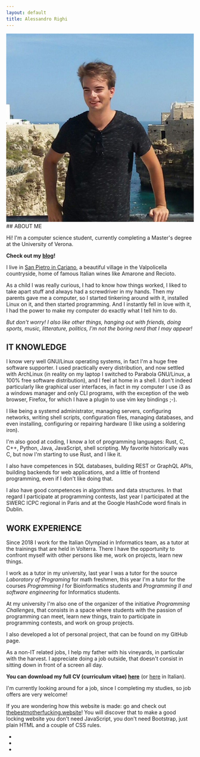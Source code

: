 ```yaml
---
layout: default
title: Alessandro Righi
---
```


<img id="profile" src="assets/img/profile.jpeg" alt="my profile picture">
## ABOUT ME

Hi! I'm a computer science student, currently completing a Master's degree at 
the University of Verona.

**Check out my [blog](/blog)!**

I live in [San Pietro in Cariano](https://www.openstreetmap.org/search?query=san%20pietro%20in%20cariano#map=16/45.5198/10.8886), 
a beautiful village in the Valpolicella
countryside, home of famous Italian wines like Amarone and Recioto.

As a child I was really curious, I had to know how things worked, I liked to
take apart stuff and always had a screwdriver in my hands. Then my parents gave
me a computer, so I started tinkering around with it, installed Linux on it, 
and then started programming. And I instantly fell in love with it, I had the
power to make my computer do exactly what I tell him to do. 

*But don't worry! I also like other things, hanging out with friends, doing 
sports, music, litterature, politics, I'm not the boring nerd that I may appear!*

## IT KNOWLEDGE

I know very well GNU/Linux operating systems, in fact I'm a huge free software 
supporter. I used practically every distribution, and now settled with ArchLinux
(in reality on my laptop I switched to Parabola GNU/Linux, a 100% free software 
distribution), and I feel at home in a shell. I don't indeed particularly like 
graphical user interfaces, in fact in my computer I use i3 as a windows manager and
only CLI programs, with the exception of the web browser, Firefox, for which I have 
a plugin to use vim key bindings ;-).

I like being a systemd administrator, managing servers, configuring networks, 
writing shell scripts, configuration files, managing databases, and even installing,
configuring or repairing hardware (I like using a soldering iron).

I'm also good at coding, I know a lot of programming languages: Rust, C, C++, Python,
Java, JavaScript, shell scripting. My favorite historically was C, but now I'm 
starting to use Rust, and I like it.

I also have competences in SQL databases, building REST or GraphQL APIs, building 
backends for web applications, and a little of frontend programming, even if I don't
like doing that. 

I also have good competences in algorithms and data structures. In that regard 
I participate at programming contests, last year I participated at the SWERC ICPC 
regional in Paris and at the Google HashCode word finals in Dublin.

## WORK EXPERIENCE

Since 2018 I work for the Italian Olympiad in Informatics team, as a tutor at the 
trainings that are held in Volterra. There I have the opportunity to confront myself
with other persons like me, work on projects, learn new things. 

I work as a tutor in my university, last year I was a tutor for the source 
*Laboratory of Programing* for math freshmen, this year I'm a tutor for the
courses *Programming I* for Bioinformatics students and *Programming II 
and software engineering* for Informatics students.  

At my university I'm also one of the organizer of the initiative *Programming 
Challenges*, that consists in a space where students with the passion of 
programming can meet, learn new things, train to participate in programming 
contests, and work on group projects.

I also developed a lot of personal project, that can be found on my GitHub page. 

As a non-IT related jobs, I help my father with his vineyards, in particular 
with the harvest. I appreciate doing a job outside, that doesn't consist in sitting 
down in front of a screen all day. 

**You can download my full CV (curriculum vitae) [here](https://alerighi.github.io/cv/cv.en.pdf)**
(or [here](https://alerighi.github.io/cv/cv.it.pdf) in Italian).

I'm currently looking around for a job, since I completing my studies, so job offers are very welcome! 

If you are wondering how this website is made: go and check out 
[thebestmotherfucking.website](https://thebestmotherfucking.website)! 
You will discover that to make a good locking website you don't need JavaScript, you 
don't need Bootstrap, just plain HTML and a couple of CSS rules.

<ul id="contact">
<li><a href="mailto:alerighi4@gmail.com" title="Mail"><i class="fas fa-3x fa-envelope"></i></a></li>
<li><a href="https://telegram.me/alerighi" title="Telegram"><i class="fab fa-3x fa-telegram"></i></a></li>
<li><a href="https://github.com/alerighi" title="GitHub"><i class="fab fa-3x fa-github"></i></a></li>
<!--
<li><a href="https://www.linkedin.com/in/alessandro-righi-051488158//" title="LinkedIn"><i class="fab fa-3x fa-linkedin"></i></a></li>
<li><a href="https://instagram.com/alessandro.righi_" title="Instagram"><i class="fab fa-3x fa-instagram"></i></a></li>
<li><a href="https://www.facebook.com/righiale" title="Facebook"><i class="fab fa-3x fa-facebook"></i></a></li>
-->
</ul>
